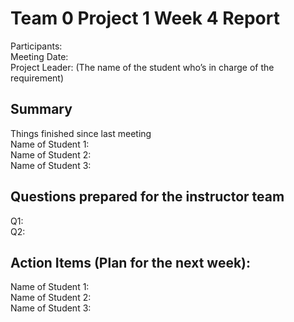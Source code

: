 # Team 0 Project 1 Week 4 Report
Participants:  
Meeting Date:  
Project Leader: (The name of the student who’s in charge of the requirement)
## Summary
Things finished since last meeting  
Name of Student 1:  
Name of Student 2:  
Name of Student 3:  
## Questions prepared for the instructor team
Q1:  
Q2:  
## Action Items (Plan for the next week):
Name of Student 1:  
Name of Student 2:  
Name of Student 3:  

